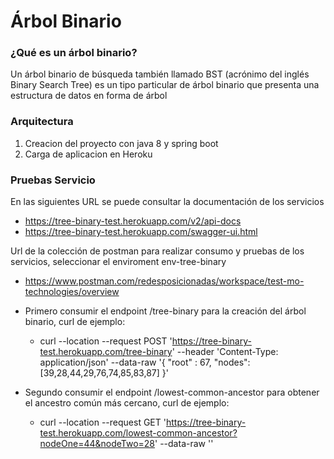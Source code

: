 # Árbol Binario

### ¿Qué es un árbol binario?
Un árbol binario de búsqueda también llamado BST (acrónimo del inglés Binary Search Tree) es un tipo particular de árbol binario que presenta una estructura de datos en forma de árbol

### Arquitectura

1. Creacion del proyecto con java 8 y spring boot
2. Carga de aplicacion en Heroku

### Pruebas Servicio

En las siguientes URL se puede consultar la documentación de los servicios

- https://tree-binary-test.herokuapp.com/v2/api-docs
- https://tree-binary-test.herokuapp.com/swagger-ui.html

Url de la colección de postman para realizar consumo y pruebas de los servicios, seleccionar el enviroment env-tree-binary

- https://www.postman.com/redesposicionadas/workspace/test-mo-technologies/overview

- Primero consumir el endpoint /tree-binary para la creación del árbol binario, curl de ejemplo: 
  - curl --location --request POST 'https://tree-binary-test.herokuapp.com/tree-binary' --header 'Content-Type: application/json' --data-raw '{
    "root" : 67,
    "nodes":[39,28,44,29,76,74,85,83,87]
}'
- Segundo consumir el endpoint /lowest-common-ancestor para obtener el ancestro común más cercano, curl de ejemplo:
  - curl --location --request GET 'https://tree-binary-test.herokuapp.com/lowest-common-ancestor?nodeOne=44&nodeTwo=28' --data-raw ''

